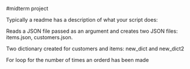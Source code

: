 #midterm project

Typically a readme has a description of what your script does:

Reads a JSON file passed as an argument and creates two JSON files: items.json, customers.json.

Two dictionary created for customers and items: new_dict and new_dict2 

For loop for the number of times an orderd has been made
